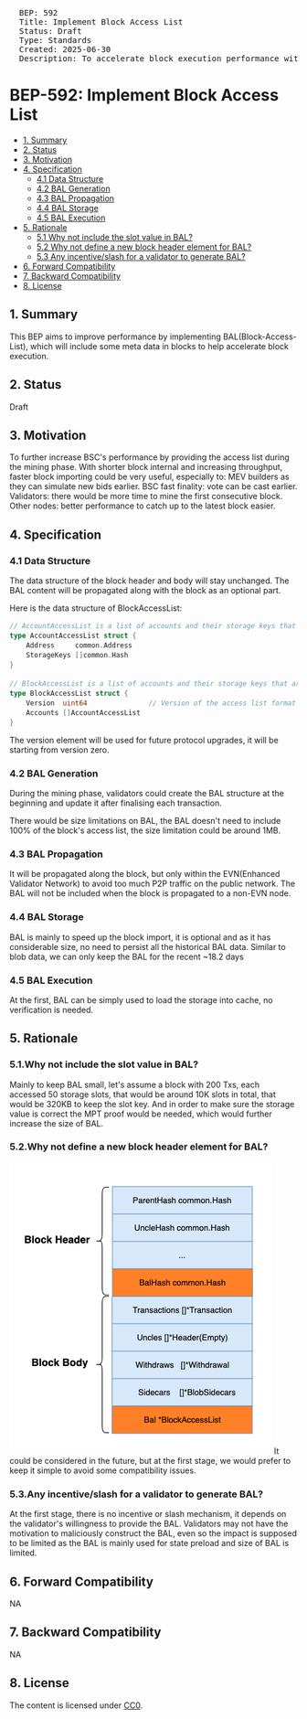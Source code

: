 <pre>
  BEP: 592
  Title: Implement Block Access List
  Status: Draft
  Type: Standards
  Created: 2025-06-30
  Description: To accelerate block execution performance with block access list.
</pre>

# BEP-592: Implement Block Access List
- [1. Summary](#1-summary)
- [2. Status](#2-status)
- [3. Motivation](#3-motivation)
- [4. Specification](#4-specification)
  - [4.1 Data Structure](#41-data-structure)
  - [4.2 BAL Generation](#42-bal-generation)
  - [4.3 BAL Propagation](#43-bal-propagation)
  - [4.4 BAL Storage](#44-bal-storage)
  - [4.5 BAL Execution](#45-bal-execution)
- [5. Rationale](#5-rationale)
  - [5.1 Why not include the slot value in BAL?](#51-why-not-include-the-slot-value-in-bal)
  - [5.2 Why not define a new block header element for BAL?](#52-why-not-define-a-new-block-header-element-for-bal)
  - [5.3 Any incentive/slash for a validator to generate BAL?](#53-any-incentiveslash-for-a-validator-to-generate-bal)
- [6. Forward Compatibility](#6-forward-compatibility)
- [7. Backward Compatibility](#7-backward-compatibility)
- [8. License](#8-license)

## 1. Summary

This BEP aims to improve performance by implementing BAL(Block-Access-List), which will include some meta data in blocks to help accelerate block execution.

## 2. Status

Draft

## 3. Motivation

To further increase BSC's performance by providing the access list during the mining phase. With shorter block internal and increasing throughput, faster block importing could be very useful, especially to:
MEV builders as they can simulate new bids earlier.
BSC fast finality: vote can be cast earlier.
Validators: there would be more time to mine the first consecutive block.
Other nodes: better performance to catch up to the latest block easier.

## 4. Specification

### 4.1 Data Structure
The data structure of the block header and body will stay unchanged. The BAL content will be propagated along with the block as an optional part.

Here is the data structure of BlockAccessList:
```go
// AccountAccessList is a list of accounts and their storage keys that are accessed in a block.
type AccountAccessList struct {
    Address     common.Address
    StorageKeys []common.Hash
}

// BlockAccessList is a list of accounts and their storage keys that are accessed in a block.
type BlockAccessList struct {
    Version  uint64               // Version of the access list format
    Accounts []AccountAccessList
}
```
The version element will be used for future protocol upgrades, it will be starting from version zero.

### 4.2 BAL Generation
During the mining phase, validators could create the BAL structure at the beginning and update it after finalising each transaction.

There would be size limitations on BAL, the BAL doesn't need to include 100% of the block's access list, the size limitation could be around 1MB.

### 4.3 BAL Propagation
It will be propagated along the block, but only within the EVN(Enhanced Validator Network) to avoid too much P2P traffic on the public network.
The BAL will not be included when the block is propagated to a non-EVN node.

### 4.4 BAL Storage
BAL is mainly to speed up the block import, it is optional and as it has considerable size, no need to persist all the historical BAL data. Similar to blob data, we can only keep the BAL for the recent ~18.2 days

### 4.5 BAL Execution
At the first, BAL can be simply used to load the storage into cache, no verification is needed.

## 5. Rationale

### 5.1.Why not include the slot value in BAL?
Mainly to keep BAL small, let's assume a block with 200 Txs, each accessed 50 storage slots, that would be around 10K slots in total, that would be 320KB to keep the slot key.
And in order to make sure the storage value is correct the MPT proof would be needed, which would further increase the size of BAL.

### 5.2.Why not define a new block header element for BAL?
![](assets/BEP-592/bal-1.png)
It could be considered in the future, but at the first stage, we would prefer to keep it simple to avoid some compatibility issues.

### 5.3.Any incentive/slash for a validator to generate BAL?
At the first stage, there is no incentive or slash mechanism, it depends on the validator's willingness to provide the BAL. Validators may not have the motivation to maliciously construct the BAL, even so the impact is supposed to be limited as the BAL is mainly used for state preload and size of BAL is limited.

## 6. Forward Compatibility
NA

## 7. Backward Compatibility
NA

## 8. License

The content is licensed under [CC0](https://creativecommons.org/publicdomain/zero/1.0/).
